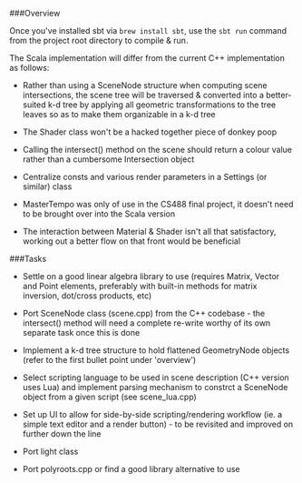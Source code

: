 ###Overview

Once you've installed sbt via ```brew install sbt```, use the ```sbt run``` command from the project root directory to compile & run.

The Scala implementation will differ from the current C++ implementation as follows:

- Rather than using a SceneNode structure when computing scene intersections, the scene tree will be traversed & converted into a better-suited k-d tree by applying all geometric transformations to the tree leaves so as to make them organizable in a k-d tree

- The Shader class won't be a hacked together piece of donkey poop

- Calling the intersect() method on the scene should return a colour value rather than a cumbersome Intersection object

- Centralize consts and various render parameters in a Settings (or similar) class

- MasterTempo was only of use in the CS488 final project, it doesn't need to be brought over into the Scala version

- The interaction between Material & Shader isn't all that satisfactory, working out a better flow on that front would be beneficial

###Tasks

- Settle on a good linear algebra library to use (requires Matrix, Vector and Point elements, preferably with built-in methods for matrix inversion, dot/cross products, etc)

- Port SceneNode class (scene.cpp) from the C++ codebase - the intersect() method will need a complete re-write worthy of its own separate task once this is done

- Implement a k-d tree structure to hold flattened GeometryNode objects (refer to the first bullet point under 'overview')

- Select scripting language to be used in scene description (C++ version uses Lua) and implement parsing mechanism to constrct a SceneNode object from a given script (see scene_lua.cpp)

- Set up UI to allow for side-by-side scripting/rendering workflow (ie. a simple text editor and a render button) - to be revisited and improved on further down the line

- Port light class

- Port polyroots.cpp or find a good library alternative to use